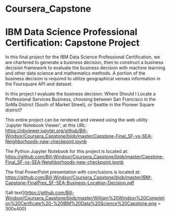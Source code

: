 # Coursera_Capstone
# IBM Data Science Professional Certification: Capstone Project

In this final project for the IBM Data Science Professional Certification, we are chartered to generate a business decision, then to construct a business decision framework to evaluate the business decision with machine learning and other data science and mathematics methods. A portion of the business decision is required to utilize geographical venues information in the Foursquare API and dataset.

In this project I evaluate the business decision: Where Should I Locate a Professional Services Business, choosing between San Francisco in the SoMa District (South of Market Street), or Seattle in the Pioneer Square district?

This entire project can be rendered and viewed using the web utility 'Jupyter Notebook Viewer', at this URL:  
https://nbviewer.jupyter.org/github/Bill-Windsor/Coursera_Capstone/blob/master/Capstone-Final_SF-vs-SEA-Neighborhoods-new-checkpoint.ipynb

The Python Jupyter Notebook for this project is located at:  
https://github.com/Bill-Windsor/Coursera_Capstone/blob/master/Capstone-Final_SF-vs-SEA-Neighborhoods-new-checkpoint.ipynb

The final PowerPoint presentation with conclusions is located at:  
https://github.com/Bill-Windsor/Coursera_Capstone/blob/master/IBM-Capstone-FinalPres_SF-SEA-Business-Location-Decision.pdf

![alt text](https://github.com/Bill-Windsor/Coursera_Capstone/blob/master/William%20Windsor%20Completion%20Certficate%20-%20IBM%20Data%20Science%20Capstone.png = 300x400)


